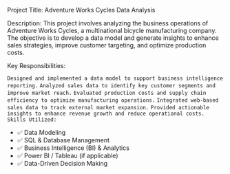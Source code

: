 Project Title: Adventure Works Cycles Data Analysis

Description:
This project involves analyzing the business operations of Adventure Works Cycles, a multinational bicycle manufacturing company. The objective is to develop a data model and generate insights to enhance sales strategies, improve customer targeting, and optimize production costs.

Key Responsibilities:

`Designed and implemented a data model to support business intelligence reporting.`
`Analyzed sales data to identify key customer segments and improve market reach.`
`Evaluated production costs and supply chain efficiency to optimize manufacturing operations.`
`Integrated web-based sales data to track external market expansion.`
`Provided actionable insights to enhance revenue growth and reduce operational costs.`
  `Skills Utilized:`
  - ✅ Data Modeling
  - ✅ SQL & Database Management
  - ✅ Business Intelligence (BI) & Analytics
  - ✅ Power BI / Tableau (if applicable)
  - ✅ Data-Driven Decision Making
